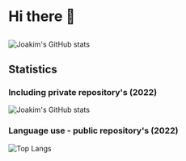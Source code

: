 # Hi there 👋

## 

![Joakim's GitHub stats](https://github-readme-stats.vercel.app/api?username=JoakimJohnsson&show_icons=true&theme=radical&count_private=true)




## Statistics
### Including private repository's (2022)
<!-- README STATS -https://github.com/anuraghazra/github-readme-stats -->
![Joakim's GitHub stats](https://github-readme-stats.vercel.app/api?username=JoakimJohnsson&show_icons=true&theme=dracula&count_private=true&hide_title=true)
### Language use - public repository's (2022)
![Top Langs](https://github-readme-stats.vercel.app/api/top-langs/?username=JoakimJohnsson&layout=compact&theme=dracula&hide_title=true)
